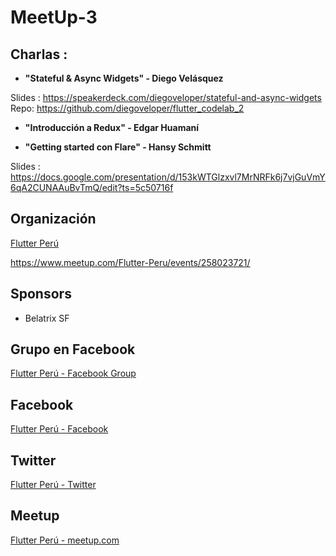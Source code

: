# MeetUp-3

## Charlas :

- **"Stateful & Async Widgets" - Diego Velásquez**

Slides : https://speakerdeck.com/diegoveloper/stateful-and-async-widgets
Repo: https://github.com/diegoveloper/flutter_codelab_2


- **"Introducción a Redux" - Edgar Huamaní**


- **"Getting started con Flare" - Hansy Schmitt**

Slides  : https://docs.google.com/presentation/d/153kWTGlzxvl7MrNRFk6j7vjGuVmY6qA2CUNAAuBvTmQ/edit?ts=5c50716f


## Organización 
[Flutter Perú](https://github.com/FlutterPeru)


https://www.meetup.com/Flutter-Peru/events/258023721/


## Sponsors

- Belatrix SF 

## Grupo en Facebook 

[Flutter Perú - Facebook Group](https://www.facebook.com/groups/flutterperu)

## Facebook 

[Flutter Perú - Facebook](https://www.facebook.com/FlutterPeru)

## Twitter 

[Flutter Perú - Twitter](https://twitter.com/FlutterPeru)

## Meetup 

[Flutter Perú - meetup.com](https://www.meetup.com/Flutter-Peru/)
